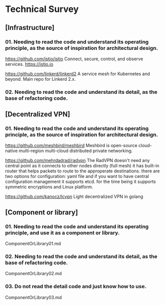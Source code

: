 # Technical Survey

## [Infrastructure]

### 01. Needing to read the code and understand its operating principle, as the source of inspiration for architectural design.

https://github.com/istio/istio 
Connect, secure, control, and observe services. https://istio.io

https://github.com/linkerd/linkerd2 
A service mesh for Kubernetes and beyond. Main repo for Linkerd 2.x.

### 02. Needing to read the code and understand its detail, as the base of refactoring code.


## [Decentralized VPN]

### 01. Needing to read the code and understand its operating principle, as the source of inspiration for architectural design.

https://github.com/meshbird/meshbird 
Meshbird is open-source cloud-native multi-region multi-cloud distributed private networking.

https://github.com/mehrdadrad/radvpn 
The RadVPN doesn't need any central point as it connects to other nodes directly (full mesh) it has built-in router that helps packets to route to the approperate destinations. there are two options for configuration: yaml file and if you want to have central configuration management it supports etcd. for the time being it supports symmetric encryptions and Linux platform.

https://github.com/kanocz/lcvpn 
Light decentralized VPN in golang

## [Component or library]

### 01. Needing to read the code and understand its operating principle, and use it as a component or library.
ComponentOrLibrary01.md

### 02. Needing to read the code and understand its detail, as the base of refactoring code.
ComponentOrLibrary02.md

### 03. Do not read the detail code and just know how to use. 
ComponentOrLibrary03.md

